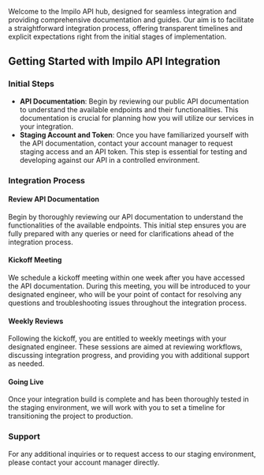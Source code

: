 Welcome to the Impilo API hub, designed for seamless integration and providing comprehensive documentation and guides. Our aim is to facilitate a straightforward integration process, offering transparent timelines and explicit expectations right from the initial stages of implementation.

## Getting Started with Impilo API Integration

### Initial Steps
- **API Documentation**: Begin by reviewing our public API documentation to understand the available endpoints and their functionalities. This documentation is crucial for planning how you will utilize our services in your integration.
- **Staging Account and Token**: Once you have familiarized yourself with the API documentation, contact your account manager to request staging access and an API token. This step is essential for testing and developing against our API in a controlled environment.

### Integration Process

#### Review API Documentation
Begin by thoroughly reviewing our API documentation to understand the functionalities of the available endpoints. This initial step ensures you are fully prepared with any queries or need for clarifications ahead of the integration process.

#### Kickoff Meeting
We schedule a kickoff meeting within one week after you have accessed the API documentation. During this meeting, you will be introduced to your designated engineer, who will be your point of contact for resolving any questions and troubleshooting issues throughout the integration process.

#### Weekly Reviews
Following the kickoff, you are entitled to weekly meetings with your designated engineer. These sessions are aimed at reviewing workflows, discussing integration progress, and providing you with additional support as needed.

#### Going Live
Once your integration build is complete and has been thoroughly tested in the staging environment, we will work with you to set a timeline for transitioning the project to production.

### Support

For any additional inquiries or to request access to our staging environment, please contact your account manager directly.
